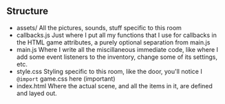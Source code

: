 ## Structure

- assets/         All the pictures, sounds, stuff specific to this room
- callbacks.js    Just where I put all my functions that I use for callbacks in the HTML game attributes, a purely optional separation from main.js
- main.js         Where I write all the miscillaneous immediate code, like where I add some event listeners to the inventory, change some of its settings, etc.
- style.css       Styling specific to this room, like the door, you'll notice I `@import` game.css here (important)
- index.html      Where the actual scene, and all the items in it, are defined and layed out.